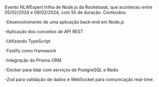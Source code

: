Evento NLWExpert trilha de Node.js da Rocketseat, que aconteceu entre 05/02/2024 e 09/02/2024, com 5h de duração.
Conteúdos:
 
-Desenvolvimento de uma aplicação back-end em Node.js

-Aplicação dos conceitos de API REST

-Utilizando TypeScript

-Fastify como framework

-Integração do Prisma ORM 

-Docker para lidar com serviços de PostgreSQL e Redis

-Zod para validação de dados e WebSocket para comunicação real-time.
